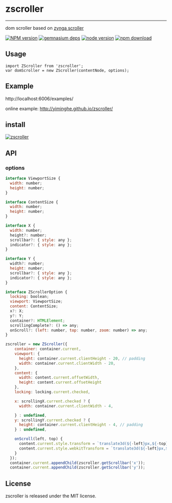 # zscroller
---

dom scroller based on [zynga scroller](https://zynga.github.io/scroller/)


[![NPM version][npm-image]][npm-url]
[![gemnasium deps][gemnasium-image]][gemnasium-url]
[![node version][node-image]][node-url]
[![npm download][download-image]][download-url]

[npm-image]: http://img.shields.io/npm/v/zscroller.svg?style=flat-square
[npm-url]: http://npmjs.org/package/zscroller
[travis-image]: https://img.shields.io/travis/yiminghe/zscroller.svg?style=flat-square
[travis-url]: https://travis-ci.org/yiminghe/zscroller
[coveralls-image]: https://img.shields.io/coveralls/yiminghe/zscroller.svg?style=flat-square
[coveralls-url]: https://coveralls.io/r/yiminghe/zscroller?branch=master
[gemnasium-image]: http://img.shields.io/gemnasium/yiminghe/zscroller.svg?style=flat-square
[gemnasium-url]: https://gemnasium.com/yiminghe/zscroller
[node-image]: https://img.shields.io/badge/node.js-%3E=_0.10-green.svg?style=flat-square
[node-url]: http://nodejs.org/download/
[download-image]: https://img.shields.io/npm/dm/zscroller.svg?style=flat-square
[download-url]: https://npmjs.org/package/zscroller


## Usage

```
import ZScroller from 'zscroller';
var domScroller = new ZScroller(contentNode, options);
```

## Example

http://localhost:6006/examples/

online example: http://yiminghe.github.io/zscroller/

## install

[![zscroller](https://nodei.co/npm/zscroller.png)](https://npmjs.org/package/zscroller)


## API

### options


```js
interface ViewportSize {
  width: number;
  height: number;
}

interface ContentSize {
  width: number;
  height: number;
}

interface X {
  width: number;
  height?: number;
  scrollbar?: { style: any };
  indicator?: { style: any };
}

interface Y {
  width?: number;
  height: number;
  scrollbar?: { style: any };
  indicator?: { style: any };
}

interface ZScrollerOption {
  locking: boolean;
  viewport: ViewportSize;
  content: ContentSize;
  x?: X;
  y?: Y;
  container?: HTMLElement;
  scrollingComplete?: () => any;
  onScroll?: (left: number, top: number, zoom: number) => any;
}
```

```js
zscroller = new ZScroller({
    container: container.current,
    viewport: {
      height: container.current.clientHeight - 20, // padding
      width: container.current.clientWidth - 20,
    },
    content: {
      width: content.current.offsetWidth,
      height: content.current.offsetHeight
    },
    locking: locking.current.checked,

    x: scrollingX.current.checked ? {
      width: container.current.clientWidth - 4,

    } : undefined,
    y: scrollingY.current.checked ? {
      height: container.current.clientHeight - 4, // padding
    } : undefined,

    onScroll(left, top) {
      content.current.style.transform = `translate3d(${-left}px,${-top}px,0)`
      content.current.style.webkitTransform = `translate3d(${-left}px,${-top}px,0)`;
    }
  });
  container.current.appendChild(zscroller.getScrollbar('x'));
  container.current.appendChild(zscroller.getScrollbar('y'));
```

## License

zscroller is released under the MIT license.
